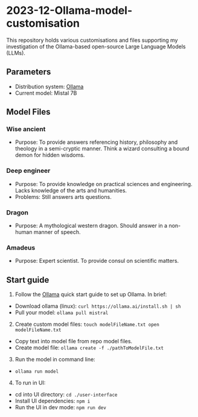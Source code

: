 # 2023-12-Ollama-model-customisation

This repository holds various customisations and files supporting my investigation of the Ollama-based open-source Large Language Models (LLMs).

## Parameters

- Distribution system: [Ollama](https://github.com/jmorganca/ollama)
- Current model: Mistal 7B

## Model Files

### Wise ancient
- Purpose: To provide answers referencing history, philosophy and theology in a semi-cryptic manner. Think a wizard consulting a bound demon for hidden wisdoms.

### Deep engineer
- Purpose: To provide knowledge on practical sciences and engineering. Lacks knowledge of the arts and humanities.
- Problems: Still answers arts questions.

### Dragon
- Purpose: A mythological western dragon. Should answer in a non-human manner of speech.

### Amadeus
- Purpose: Expert scientist. To provide consul on scientific matters.

## Start guide

1. Follow the [Ollama](https://github.com/jmorganca/ollama) quick start guide to set up Ollama. In brief:
- Download ollama (linux): `curl https://ollama.ai/install.sh | sh`
- Pull your model: `ollama pull mistral`

2. Create custom model files:
`
touch modelFileName.txt
open modelFileName.txt
`

- Copy text into model file from repo model files.
- Create model file: `ollama create -f ./pathToModelFile.txt`

3. Run the model in command line: 
- `ollama run model`

4. To run in UI:
- cd into UI directory: `cd ./user-interface`
- Install UI dependencies: `npm i`
- Run the UI in dev mode: `npm run dev`